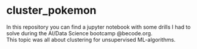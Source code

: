 # cluster_pokemon

In this repository you can find a jupyter notebook with some drills I had to solve during the AI/Data Science bootcamp @becode.org.  
This topic was all about clustering for unsupervised ML-algorithms. 
